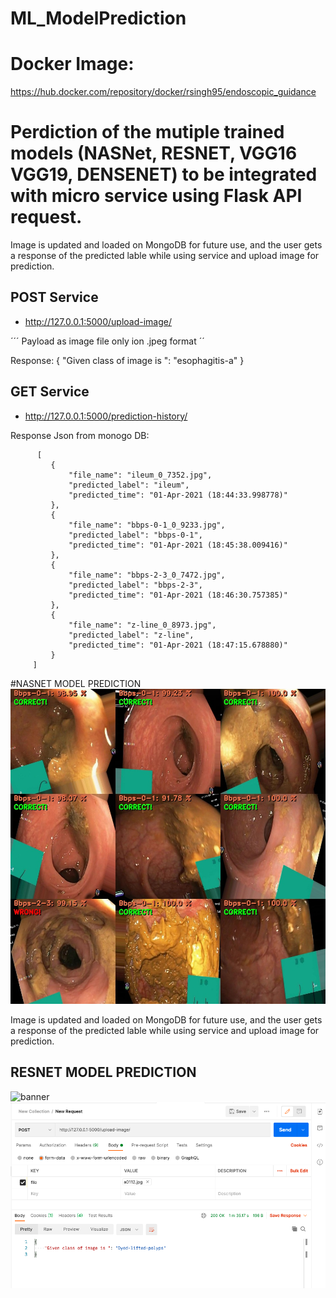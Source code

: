 # ML_ModelPrediction


# Docker Image:

https://hub.docker.com/repository/docker/rsingh95/endoscopic_guidance
 
 
 
# Perdiction of the mutiple trained models (NASNet, RESNET, VGG16 VGG19, DENSENET) to be integrated with micro service using Flask API request.

Image is updated and loaded on MongoDB for future use, and the user gets a response of the predicted lable while using service and upload image for prediction.

## POST Service 
* http://127.0.0.1:5000/upload-image/

´´´
Payload as image file only ion .jpeg format
´´

Response: 
{
    "Given class of image is ": "esophagitis-a"
}

## GET Service 
* http://127.0.0.1:5000/prediction-history/

Response Json from monogo DB:

          [
             {
                 "file_name": "ileum_0_7352.jpg",
                 "predicted_label": "ileum",
                 "predicted_time": "01-Apr-2021 (18:44:33.998778)"
             },
             {
                 "file_name": "bbps-0-1_0_9233.jpg",
                 "predicted_label": "bbps-0-1",
                 "predicted_time": "01-Apr-2021 (18:45:38.009416)"
             },
             {
                 "file_name": "bbps-2-3_0_7472.jpg",
                 "predicted_label": "bbps-2-3",
                 "predicted_time": "01-Apr-2021 (18:46:30.757385)"
             },
             {
                 "file_name": "z-line_0_8973.jpg",
                 "predicted_label": "z-line",
                 "predicted_time": "01-Apr-2021 (18:47:15.678880)"
             }
         ]

    


#NASNET MODEL PREDICTION
![banner](static/images/predictions.jpg)

Image is updated and loaded on MongoDB for future use, and the user gets a response of the predicted lable while using service and upload image for prediction.



## RESNET MODEL PREDICTION
![banner](https://raw.githubusercontent.com/rksingh95/MLPredictModelFlask/master/static/images/predictions.jpg)
![banner](static/images/response.jpg)
